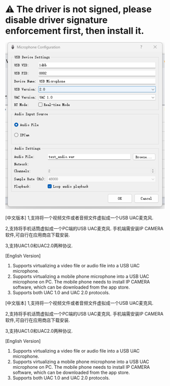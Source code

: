 # ⚠️ The driver is not signed, please disable driver signature enforcement first, then install it.

![Virtual Microphone Demo](demo.png)

[中文版本]
1,支持将一个视频文件或者音频文件虚拟成一个USB UAC麦克风.

2,支持将手机话筒虚拟成一个PC端的USB UAC麦克风.
    手机端需安装IP CAMERA软件,可自行在应用商店下载安装.
    
3,支持UAC1.0和UAC2.0两种协议.


[English Version]
1. Supports virtualizing a video file or audio file into a USB UAC microphone.
2. Supports virtualizing a mobile phone microphone into a USB UAC microphone on PC.
    The mobile phone needs to install IP CAMERA software, which can be downloaded from the app store.
3. Supports both UAC 1.0 and UAC 2.0 protocols.


[中文版本]
1,支持将一个视频文件或者音频文件虚拟成一个USB UAC麦克风.

2,支持将手机话筒虚拟成一个PC端的USB UAC麦克风.
    手机端需安装IP CAMERA软件,可自行在应用商店下载安装.
    
3,支持UAC1.0和UAC2.0两种协议.


[English Version]
1. Supports virtualizing a video file or audio file into a USB UAC microphone.
2. Supports virtualizing a mobile phone microphone into a USB UAC microphone on PC.
    The mobile phone needs to install IP CAMERA software, which can be downloaded from the app store.
3. Supports both UAC 1.0 and UAC 2.0 protocols.


